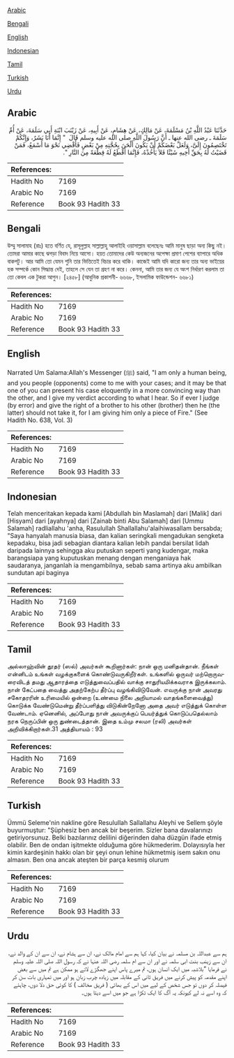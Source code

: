 [Arabic](#arabic)

[Bengali](#bengali)

[English](#english)

[Indonesian](#indonesian)

[Tamil](#tamil)

[Turkish](#turkish)

[Urdu](#urdu)

## Arabic


<div dir="rtl" lang="ar" style={{fontSize:'larger',backgroundColor:'#f8f9fa',padding:20}}>
حَدَّثَنَا عَبْدُ اللَّهِ بْنُ مَسْلَمَةَ، عَنْ مَالِكٍ، عَنْ هِشَامٍ، عَنْ أَبِيهِ، عَنْ زَيْنَبَ ابْنَةِ أَبِي سَلَمَةَ، عَنْ أُمِّ سَلَمَةَ ـ رضى الله عنها ـ أَنَّ رَسُولَ اللَّهِ صلى الله عليه وسلم قَالَ ‏ "‏ إِنَّمَا أَنَا بَشَرٌ، وَإِنَّكُمْ تَخْتَصِمُونَ إِلَىَّ، وَلَعَلَّ بَعْضَكُمْ أَنْ يَكُونَ أَلْحَنَ بِحُجَّتِهِ مِنْ بَعْضٍ فَأَقْضِي نَحْوَ مَا أَسْمَعُ، فَمَنْ قَضَيْتُ لَهُ بِحَقِّ أَخِيهِ شَيْئًا فَلاَ يَأْخُذْهُ، فَإِنَّمَا أَقْطَعُ لَهُ قِطْعَةً مِنَ النَّارِ ‏"‏‏.‏
</div>
<div style={{backgroundColor:'#f8f9fa',padding:20, marginBottom: 10}}><table> <thead> <tr> <th>References:</th> <th></th> </tr> </thead> <tbody><tr><td>Hadith No</td><td>7169</td></tr><tr><td>Arabic No</td><td>7169</td></tr><tr><td>Reference</td><td>Book 93 Hadith 33</td></tr></tbody></table></div>

## Bengali


<div dir="ltr" lang="bn" style={{fontSize:'larger',backgroundColor:'#f8f9fa',padding:20}}>
উম্মু সালামাহ (রাঃ) হতে বর্ণিত যে, রাসূলুল্লাহ সাল্লাল্লাহু আলাইহি ওয়াসাল্লাম বলেছেনঃ আমি মানুষ ছাড়া অন্য কিছু নই। তোমরা আমার কাছে ঝগড়া বিবাদ নিয়ে আসো। হয়ত তোমাদের কেউ অন্যজনের অপেক্ষা প্রমাণ পেশের ব্যাপারে অধিক বাকপটু। আর আমি তো যেমন শুনি তার ভিত্তিতেই বিচার করে থাকি। কাজেই আমি যদি কারো জন্য তার অন্য ভাইয়ের হক সম্পর্কে কোন সিদ্ধান্ত দেই, তাহলে সে যেন তা গ্রহণ না করে। কেননা, আমি তার জন্য যে অংশ নির্ধারণ করলাম তা তো কেবল এক টুকরা আগুন। [২৪৫৮] (আধুনিক প্রকাশনী- ৬৬৬৮, ইসলামিক ফাউন্ডেশন- ৬৬৮১)
</div>
<div style={{backgroundColor:'#f8f9fa',padding:20, marginBottom: 10}}><table> <thead> <tr> <th>References:</th> <th></th> </tr> </thead> <tbody><tr><td>Hadith No</td><td>7169</td></tr><tr><td>Arabic No</td><td>7169</td></tr><tr><td>Reference</td><td>Book 93 Hadith 33</td></tr></tbody></table></div>

## English


<div dir="ltr" lang="en" style={{fontSize:'larger',backgroundColor:'#f8f9fa',padding:20}}>
Narrated Um Salama:Allah's Messenger (ﷺ) said, "I am only a human being, and you people (opponents) come to me with your cases; and it may be that one of you can present his case eloquently in a more convincing way than the other, and I give my verdict according to what I hear. So if ever I judge (by error) and give the right of a brother to his other (brother) then he (the latter) should not take it, for I am giving him only a piece of Fire." (See Hadith No. 638, Vol. 3)
</div>
<div style={{backgroundColor:'#f8f9fa',padding:20, marginBottom: 10}}><table> <thead> <tr> <th>References:</th> <th></th> </tr> </thead> <tbody><tr><td>Hadith No</td><td>7169</td></tr><tr><td>Arabic No</td><td>7169</td></tr><tr><td>Reference</td><td>Book 93 Hadith 33</td></tr></tbody></table></div>

## Indonesian


<div dir="ltr" lang="id" style={{fontSize:'larger',backgroundColor:'#f8f9fa',padding:20}}>
Telah menceritakan kepada kami [Abdullah bin Maslamah] dari [Malik] dari [Hisyam] dari [ayahnya] dari [Zainab binti Abu Salamah] dari [Ummu Salamah] radliallahu 'anha, Rasulullah Shallallahu'alaihiwasallam bersabda; "Saya hanyalah manusia biasa, dan kalian seringkali mengadukan sengketa kepadaku, bisa jadi sebagian diantara kalian lebih pandai bersilat lidah daripada lainnya sehingga aku putuskan seperti yang kudengar, maka barangsiapa yang kuputuskan menang dengan menganiaya hak saudaranya, janganlah ia mengambilnya, sebab sama artinya aku ambilkan sundutan api baginya
</div>
<div style={{backgroundColor:'#f8f9fa',padding:20, marginBottom: 10}}><table> <thead> <tr> <th>References:</th> <th></th> </tr> </thead> <tbody><tr><td>Hadith No</td><td>7169</td></tr><tr><td>Arabic No</td><td>7169</td></tr><tr><td>Reference</td><td>Book 93 Hadith 33</td></tr></tbody></table></div>

## Tamil


<div dir="ltr" lang="ta" style={{fontSize:'larger',backgroundColor:'#f8f9fa',padding:20}}>
அல்லாஹ்வின் தூதர் (ஸல்) அவர்கள் கூறினார்கள்: நான் ஒரு மனிதன்தான். நீங்கள் என்னிடம் உங்கள் வழக்குகளைக் கொண்டுவருகிறீர்கள். உங்களில் ஒருவர் மற்றொருவரைவிடத் தமது ஆதாரத்தை எடுத்துவைப்பதில் வாக்கு சாதுரியமிக்கவராக இருக்கலாம். நான் கேட்பதை வைத்து அதற்கேற்ப தீர்ப்பு வழங்கிவிடுவேன். எவருக்கு நான் அவரது சகோதரரின் உரிமையில் ஒன்றை (உண்மை நிலை அறியாமல் வாதங்களைவைத்து) கொடுக்க வேண்டுமென்று தீர்ப்பளித்து விடுகின்றேனோ அதை அவர் எடுத்துக் கொள்ள வேண்டாம். ஏனெனில், அப்போது நான் அவருக்குப் பெயர்த்துக் கொடுப்பதெல்லாம் நரக நெருப்பின் ஒரு துண்டைத்தான். இதை உம்மு சலமா (ரலி) அவர்கள் அறிவிக்கிறார்கள்.31 அத்தியாயம் : 93
</div>
<div style={{backgroundColor:'#f8f9fa',padding:20, marginBottom: 10}}><table> <thead> <tr> <th>References:</th> <th></th> </tr> </thead> <tbody><tr><td>Hadith No</td><td>7169</td></tr><tr><td>Arabic No</td><td>7169</td></tr><tr><td>Reference</td><td>Book 93 Hadith 33</td></tr></tbody></table></div>

## Turkish


<div dir="ltr" lang="tr" style={{fontSize:'larger',backgroundColor:'#f8f9fa',padding:20}}>
Ümmü Seleme'nin nakline göre Resulullah Sallallahu Aleyhi ve Sellem şöyle buyurmuştur: "Şüphesiz ben ancak bir beşerim. Sizler bana davalarınızı getiriyorsunuz. Belki bazılarınız delilini diğerinden daha düzgün ifade etmiş olabilir. Ben de ondan işitmekte olduğuma göre hükmederim. Dolayısıyla her kimin kardeşinin hakkı olan bir şeyi onun lehine hükmetmiş isem sakın onu almasın. Ben ona ancak ateşten bir parça kesmiş olurum
</div>
<div style={{backgroundColor:'#f8f9fa',padding:20, marginBottom: 10}}><table> <thead> <tr> <th>References:</th> <th></th> </tr> </thead> <tbody><tr><td>Hadith No</td><td>7169</td></tr><tr><td>Arabic No</td><td>7169</td></tr><tr><td>Reference</td><td>Book 93 Hadith 33</td></tr></tbody></table></div>

## Urdu


<div dir="rtl" lang="ur" style={{fontSize:'larger',backgroundColor:'#f8f9fa',padding:20}}>
ہم سے عبداللہ بن مسلمہ نے بیان کیا، کہا ہم سے امام مالک نے، ان سے ہشام نے، ان سے ان کے والد نے، ان سے زینب بنت ابی سلمہ نے اور ان سے ام سلمہ رضی اللہ عنہا نے کہ رسول اللہ صلی اللہ علیہ وسلم نے فرمایا ”بلاشبہ میں ایک انسان ہوں، تم میرے پاس اپنے جھگڑے لاتے ہو ممکن ہے تم میں سے بعض اپنے مقدمہ کو پیش کرنے میں فریق ثانی کے مقابلہ میں زیادہ چرب زبان ہو اور میں تمہاری بات سن کر فیصلہ کر دوں تو جس شخص کے لیے میں اس کے بھائی ( فریق مخالف ) کا کوئی حق دلا دوں، چاہئے کہ وہ اسے نہ لے کیونکہ یہ آگ کا ایک ٹکڑا ہے جو میں اسے دیتا ہوں۔
</div>
<div style={{backgroundColor:'#f8f9fa',padding:20, marginBottom: 10}}><table> <thead> <tr> <th>References:</th> <th></th> </tr> </thead> <tbody><tr><td>Hadith No</td><td>7169</td></tr><tr><td>Arabic No</td><td>7169</td></tr><tr><td>Reference</td><td>Book 93 Hadith 33</td></tr></tbody></table></div>